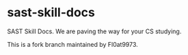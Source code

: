 # sast-skill-docs
SAST Skill Docs. We are paving the way for your CS studying.

This is a fork branch maintained by Fl0at9973.
